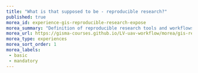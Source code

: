 ```yaml
---
title: "What is that supposed to be - reproducible research?"
published: true
morea_id: experience-gis-reproducible-research-expose
morea_summary: "Definition of reproducible research tools and workflows"
morea_url: https://gisma-courses.github.io/LV-uav-workflow/morea/gis-reproducible-research/scientific_expose.pdf
morea_type: experiences
morea_sort_order: 1
morea_labels:
 - basic
 - mandatory
---
```



